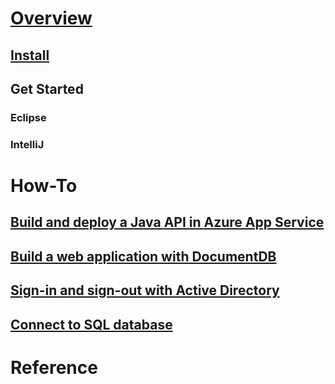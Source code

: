 # [Overview](index.md)
## [Install](download.md)
## Get Started 
### Eclipse
### IntelliJ
# How-To
## [Build and deploy a Java API in Azure App Service](https://docs.microsoft.com/en-us/azure/app-service-api/app-service-api-java-api-app)
## [Build a web application with DocumentDB](https://docs.microsoft.com/en-us/azure/documentdb/documentdb-java-application)
## [Sign-in and sign-out with Active Directory](https://docs.microsoft.com/en-us/azure/active-directory/develop/active-directory-devquickstarts-webapp-java)
## [Connect to SQL database](https://docs.microsoft.com/en-us/sql/connect/jdbc/data-source-sample)
# Reference
